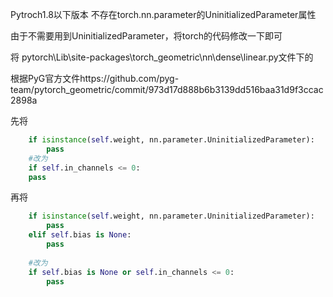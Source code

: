 Pytroch1.8以下版本  不存在torch.nn.parameter的UninitializedParameter属性

由于不需要用到UninitializedParameter，将torch的代码修改一下即可

将 pytorch\Lib\site-packages\torch_geometric\nn\dense\linear.py文件下的 

根据PyG官方文件https://github.com/pyg-team/pytorch_geometric/commit/973d17d888b6b3139dd516baa31d9f3ccac2898a

先将

```python
    if isinstance(self.weight, nn.parameter.UninitializedParameter):
        pass
    #改为
    if self.in_channels <= 0:
    pass
```

再将

```python
    if isinstance(self.weight, nn.parameter.UninitializedParameter):
        pass
    elif self.bias is None:
        pass
    
    #改为
    if self.bias is None or self.in_channels <= 0:
        pass
```




